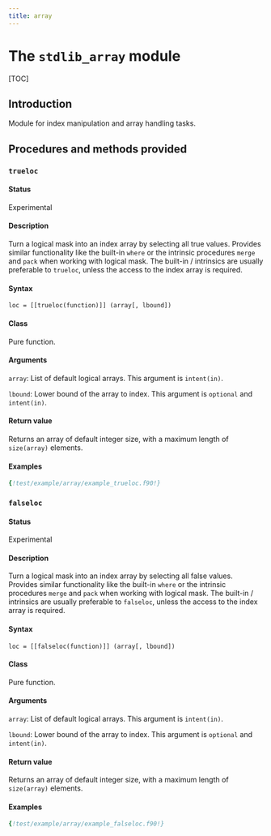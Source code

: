 ```yaml
---
title: array
---
```


# The `stdlib_array` module

[TOC]

## Introduction

Module for index manipulation and array handling tasks.

## Procedures and methods provided


### `trueloc`

#### Status

Experimental

#### Description

Turn a logical mask into an index array by selecting all true values.
Provides similar functionality like the built-in `where` or the intrinsic procedures `merge` and `pack` when working with logical mask.
The built-in / intrinsics are usually preferable to `trueloc`, unless the access to the index array is required.

#### Syntax

`loc = [[trueloc(function)]] (array[, lbound])`

#### Class

Pure function.

#### Arguments

`array`: List of default logical arrays. This argument is `intent(in)`.

`lbound`: Lower bound of the array to index. This argument is `optional` and `intent(in)`.

#### Return value

Returns an array of default integer size, with a maximum length of `size(array)` elements.

#### Examples

```fortran
{!test/example/array/example_trueloc.f90!}
```


### `falseloc`

#### Status

Experimental

#### Description

Turn a logical mask into an index array by selecting all false values.
Provides similar functionality like the built-in `where` or the intrinsic procedures `merge` and `pack` when working with logical mask.
The built-in / intrinsics are usually preferable to `falseloc`, unless the access to the index array is required.

#### Syntax

`loc = [[falseloc(function)]] (array[, lbound])`

#### Class

Pure function.

#### Arguments

`array`: List of default logical arrays. This argument is `intent(in)`.

`lbound`: Lower bound of the array to index. This argument is `optional` and `intent(in)`.

#### Return value

Returns an array of default integer size, with a maximum length of `size(array)` elements.

#### Examples

```fortran
{!test/example/array/example_falseloc.f90!}
```

